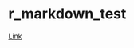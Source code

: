 # r_markdown_test

[Link](https://cdn.rawgit.com/nazra-inari/r_markdown_test/blob/master/Introduction_to_R_Markdown.html)

